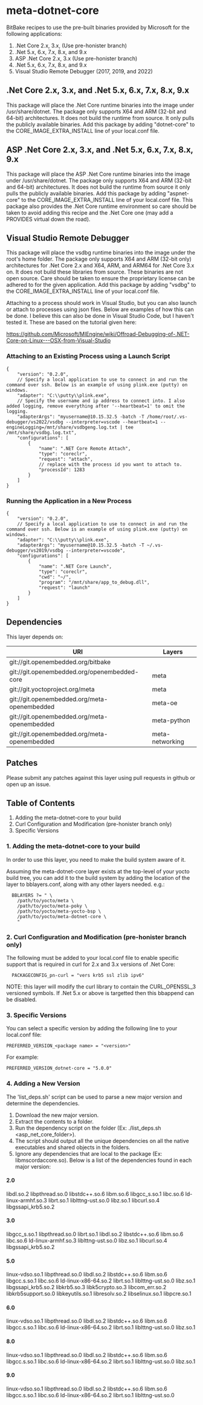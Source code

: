 # meta-dotnet-core
BitBake recipes to use the pre-built binaries provided by Microsoft for the following applications:

1. .Net Core 2.x, 3.x, (Use pre-honister branch)
2. .Net 5.x, 6.x, 7.x, 8.x, and 9.x
3. ASP .Net Core 2.x, 3.x (Use pre-honister branch)
4. .Net 5.x, 6.x, 7.x, 8.x, and 9.x
3. Visual Studio Remote Debugger (2017, 2019, and 2022)
  
## .Net Core 2.x, 3.x, and .Net 5.x, 6.x, 7.x, 8.x, 9.x
This package will place the .Net Core runtime binaries into the image under /usr/share/dotnet. The package only supports X64 and ARM (32-bit and 64-bit) architectures. It does not build the runtime from source. It only pulls the publicly available binaries. Add this package by adding "dotnet-core" to the CORE_IMAGE_EXTRA_INSTALL line of your local.conf file.

## ASP .Net Core 2.x, 3.x, and .Net 5.x, 6.x, 7.x, 8.x, 9.x
This package will place the ASP .Net Core runtime binaries into the image under /usr/share/dotnet. The package only supports X64 and ARM (32-bit and 64-bit) architectures. It does not build the runtime from source it only pulls the publicly available binaries. Add this package by adding "aspnet-core" to the CORE_IMAGE_EXTRA_INSTALL line of your local.conf file. This package also provides the .Net Core runtime environment so care should be taken to avoid adding this recipe and the .Net Core one (may add a PROVIDES virtual down the road).

## Visual Studio Remote Debugger
This package will place the vsdbg runtime binaries into the image under the root's home folder. The package only supports X64 and ARM (32-bit only) architectures for .Net Core 2.x and X64, ARM, and ARM64 for .Net Core 3.x on. It does not build these libraries from source. These binaries are not open source. Care should be taken to ensure the proprietary license can be adhered to for the given application. Add this package by adding "vsdbg" to the CORE_IMAGE_EXTRA_INSTALL line of your local.conf file.

Attaching to a process should work in Visual Studio, but you can also launch or attach to processes using json files. Below are examples of how this can
be done. I believe this can also be done in Visual Studio Code, but I haven't tested it. These are based on the tutorial given here:

https://github.com/Microsoft/MIEngine/wiki/Offroad-Debugging-of-.NET-Core-on-Linux---OSX-from-Visual-Studio

### Attaching to an Existing Process using a Launch Script

```
{
	"version": "0.2.0",
	// Specify a local application to use to connect in and run the command over ssh. Below is an example of using plink.exe (putty) on windows.
	"adapter": "C:\\putty\\plink.exe",
	// Specify the username and ip address to connect into. I also added logging, remove everything after '--heartbeat=1' to omit the logging.
	"adapterArgs": "myusername@10.15.32.5 -batch -T /home/root/.vs-debugger/vs2022/vsdbg --interpreter=vscode --heartbeat=1 --engineLogging=/mnt/share/vsdbgeng.log.txt | tee /mnt/share/vsdbg.log.txt",
	"configurations": [
		{
			"name": ".NET Core Remote Attach",
			"type": "coreclr",
			"request": "attach",
			// replace with the process id you want to attach to.
			"processId": 1283
		}
	]
}
```

### Running the Application in a New Process

```
{
	"version": "0.2.0",
	// Specify a local application to use to connect in and run the command over ssh. Below is an example of using plink.exe (putty) on windows.
	"adapter": "C:\\putty\\plink.exe",
	"adapterArgs": "myusername@10.15.32.5 -batch -T ~/.vs-debugger/vs2019/vsdbg --interpreter=vscode",
	"configurations": [
		{
			"name": ".NET Core Launch",
			"type": "coreclr",
			"cwd": "~/",
			"program": "/mnt/share/app_to_debug.dll",
			"request": "launch"
		}
	]
}
```

## Dependencies
This layer depends on:

URI | Layers
--- | ------
git://git.openembedded.org/bitbake | 
git://git.openembedded.org/openembedded-core | meta 
git://git.yoctoproject.org/meta | meta 
git://git.openembedded.org/meta-openembedded | meta-oe 
git://git.openembedded.org/meta-openembedded | meta-python 
git://git.openembedded.org/meta-openembedded | meta-networking 

## Patches
Please submit any patches against this layer using pull requests in github or open up an issue.

## Table of Contents
1. Adding the meta-dotnet-core to your build
2. Curl Configuration and Modification (pre-honister branch only)
3. Specific Versions

### 1. Adding the meta-dotnet-core to your build
In order to use this layer, you need to make the build system aware of it.

Assuming the meta-dotnet-core layer exists at the top-level of your yocto build tree, you can add it to the build system by adding the location of the layer to bblayers.conf, along with any other layers needed. e.g.:

```
  BBLAYERS ?= " \
    /path/to/yocto/meta \
    /path/to/yocto/meta-poky \
    /path/to/yocto/meta-yocto-bsp \
    /path/to/yocto/meta-dotnet-core \
    "
```

### 2. Curl Configuration and Modification (pre-honister branch only)
The following must be added to your local.conf file to enable specific support that is required in curl for 2.x and 3.x versions of .Net Core:

```
  PACKAGECONFIG_pn-curl = "vers krb5 ssl zlib ipv6"
```

NOTE: this layer will modify the curl library to contain the CURL_OPENSSL_3 versioned symbols. If .Net 5.x or above is targetted then this bbappend can be disabled.

### 3. Specific Versions
You can select a specific version by adding the following line to your local.conf file:

```
PREFERRED_VERSION_<package name> = "<version>"
```
  
For example:

```
PREFERRED_VERSION_dotnet-core = "5.0.0"
```

### 4. Adding a New Version
The 'list_deps.sh' script can be used to parse a new major version and determine the dependencies.
1. Download the new major version.
2. Extract the contents to a folder.
3. Run the dependency script on the folder (Ex: ./list_deps.sh <asp_net_core_folder>).
4. The script should output all the unique dependencies on all the native executables and shared objects in the folders.
5. Ignore any dependencies that are local to the package (Ex: libmscordaccore.so).
Below is a list of the dependencies found in each major version:

#### 2.0
libdl.so.2
libpthread.so.0
libstdc++.so.6
libm.so.6
libgcc_s.so.1
libc.so.6
ld-linux-armhf.so.3
librt.so.1
liblttng-ust.so.0
libz.so.1
libcurl.so.4
libgssapi_krb5.so.2

#### 3.0
libgcc_s.so.1
libpthread.so.0
librt.so.1
libdl.so.2
libstdc++.so.6
libm.so.6
libc.so.6
ld-linux-armhf.so.3
liblttng-ust.so.0
libz.so.1
libcurl.so.4
libgssapi_krb5.so.2

#### 5.0
linux-vdso.so.1
libpthread.so.0
libdl.so.2
libstdc++.so.6
libm.so.6
libgcc.s.so.1
libc.so.6
ld-linux-x86-64.so.2
librt.so.1
liblttng-ust.so.0
libz.so.1
libgssapi_krb5.so.2
libkrb5.so.3
libk5crypto.so.3
libcom_err.so.2
libkrb5support.so.0
libkeyutils.so.1
libresolv.so.2
libselinux.so.1
libpcre.so.1

#### 6.0
linux-vdso.so.1
libpthread.so.0
libdl.so.2
libstdc++.so.6
libm.so.6
libgcc.s.so.1
libc.so.6
ld-linux-x86-64.so.2
librt.so.1
liblttng-ust.so.0
libz.so.1

#### 8.0
linux-vdso.so.1
libpthread.so.0
libdl.so.2
libstdc++.so.6
libm.so.6
libgcc.s.so.1
libc.so.6
ld-linux-x86-64.so.2
librt.so.1
liblttng-ust.so.0
libz.so.1

#### 9.0
linux-vdso.so.1
libpthread.so.0
libdl.so.2
libstdc++.so.6
libm.so.6
libgcc.s.so.1
libc.so.6
ld-linux-x86-64.so.2
librt.so.1
liblttng-ust.so.0
